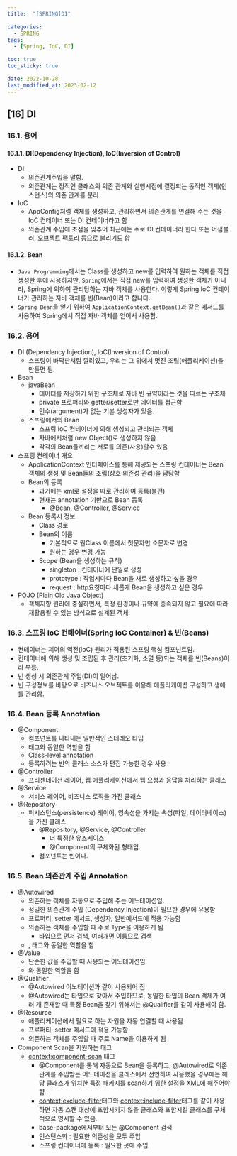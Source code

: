 ```yaml
---
title:  "[SPRING]DI"

categories:
  - SPRING
tags:
  - [Spring, IoC, DI]

toc: true
toc_sticky: true

date: 2022-10-28
last_modified_at: 2023-02-12
---
```

[16] DI
---
### 16.1. 용어

#### 16.1.1. DI(Dependency Injection), IoC(Inversion of Control)

- DI
  - 의존관계주입을 말함.
  - 의존관계는 정적인 클래스의 의존 관계와 실행시점에 결정되는 동적인 객체(인스턴스)의 의존 관계를 분리
- IoC
  - AppConfig처럼 객체를 생성하고, 관리하면서 의존관계를 연결해 주는 것을 IoC 컨테이너 또는 DI 컨테이너라고 함
  - 의존관계 주입에 초점을 맞추어 최근에는 주로 DI 컨테이너라 한다 또는 어샘블러, 오브젝트 팩토리 등으로 불리기도 함

#### 16.1.2. Bean

- `Java Programming`에서는 Class를 생성하고 new를 입력하여 원하는 객체를 직접 생성한 후에 사용하지만, `Spring`에서는 직접 new를 입력하여 생성한 객체가 아니라, Spring에 의하여 관리당하는 자바 객체를 사용한다. 이렇게 Spring IoC 컨테이너가 관리하는 자바 객체를 빈(Bean)이라고 합니다.
- `Spring Bean`을 얻기 위하여 `ApplicationContext.getBean()`과 같은 메서드를 사용하여 Spring에서 직접 자바 객체를 얻어서 사용함.

### 16.2. 용어

- DI (Dependency Injection), IoC(Inversion of Control)
  - 스프링이 바닥판처럼 깔려있고, 우리는 그 위에서 멋진 조립(애플리케이션)을 만들면 됨.
- Bean 
  - javaBean
    - 데이터를 저장하기 위한 구조체로 자바 빈 규약이라는 것을 따르는 구조체 
    - private 프로퍼티와 getter/setter로만 데이터를 접근함
    - 인수(argument)가 없는 기본 생성자가 있음.
  - 스프링에서의 Bean
    - 스프링 IoC 컨테이너에 의해 생성되고 관리되는 객체
    - 자바에서처럼 new Object()로 생성하지 않음
    - 각각의 Bean들끼리는 서로를 의존(사용)할수 있음
- 스프링 컨테이너 개요
  - ApplicationContext 인터페이스를 통해 제공되는 스프링 컨테이너는 Bean 객체의 생성 및 Bean들의 조립(상호 의존성 관리)을 담당함
  - Bean의 등록 
    - 과거에는 xml로 설정을 따로 관리하여 등록(불편)
    - 현재는 annotation 기반으로 Bean 등록 
      - @Bean, @Controller, @Service  
  - Bean 등록시 정보
    - Class 경로 
    - Bean의 이름 
      - 기본적으로 원Class 이름에서 첫문자만 소문자로 변경
      - 원하는 경우 변경 가능 
    - Scope (Bean을 생성하는 규칙) 
      - singleton : 컨테이너에 단일로 생성
      - prototype : 작업시마다 Bean을 새로 생성하고 싶을 경우 
      - request : http요청마다 새롭게 Bean을 생성하고 싶은 경우  
- POJO (Plain Old Java Object)
  - 객체지향 원리에 충실하면서, 특정 환경이나 규약에 종속되지 않고
    필요에 따라 재활용될 수 있는 방식으로 설계된 객체.

### 16.3. 스프링 IoC 컨테이너(Spring IoC Container) & 빈(Beans)

- 컨테이너는 제어의 역전(IoC) 원리가 적용된 스프링 핵심 컴포넌트임.
- 컨테이너에 의해 생성 및 조립된 후 관리(초기화, 소멸 등)되는 객체를 빈(Beans)이라 부름.
- 빈 생성 시 의존관계 주입(DI)이 일어남.
- 빈 구성정보를 바탕으로 비즈니스 오브젝트를 이용해 애플리케이션 구성하고 생애를 관리함.

### 16.4. Bean 등록 Annotation

- @Component 
  - 컴포넌트를 나타내는 일반적인 스테레오 타입
  - <bean>태그와 동일한 역할을 함 
  - Class-level annotation
  - 등록하려는 빈의 클래스 소스가 편집 가능한 경우 사용
- @Controller
  - 프리젠테이션 레이어, 웹 애플리케이션에서 웹 요청과 응답을 처리하는 클래스
- @Service
  - 서비스 레이어, 비즈니스 로직을 가진 클래스
- @Repository
  - 퍼시스턴스(persistence) 레이어, 영속성을 가지는 속성(파일, 데이터베이스)을 가진 클래스
    - @Repository, @Service, @Controller
      - 더 특정한 유즈케이스
      - @Component의 구체화된 형태임.
    - 컴포넌트는 빈이다.

### 16.5. Bean 의존관계 주입 Annotation
- @Autowired 
  - 의존하는 객체를 자동으로 주입해 주는 어노테이션임.
  - 정밀한 의존관계 주입 (Dependency Injection)이 필요한 경우에 유용함
  - 프로퍼티, setter 메서드, 생성자, 일반메서드에 적용 가능함 
  - 의존하는 객체를 주입할 때 주로 Type을 이용하게 됨 
    - 타입으로 먼저 검색, 여러개면 이름으로 검색 
  - <property>, <constructor-arg> 태그와 동일한 역할을 함 
- @Value
  - 단순한 값을 주입할 때 사용되는 어노테이션임
  - <property  value="red" />와 동일한 역할을 함
- @Qualifier
  - @Autowired 어노테이션과 같이 사용되어 짐
  - @Autowired는 타입으로 찾아서 주입하므로, 동일한 타입의 Bean 객체가 여러 개 존재할 때 특정 Bean을 찾기 위해서는 @Qualifier를 같이 사용해야 함.
- @Resource
  - 애플리케이션에서 필요로 하는 자원을 자동 연결할 때 사용됨
  - 프로퍼티, setter 메서드에 적용 가능함 
  - 의존하는 객체를 주입할 때 주로 Name을 이용하게 됨 
- Component Scan을 지원하는 태그 
  - <context:component-scan> 태그 
    - @Component를 통해 자동으로 Bean을 등록하고, @Autowired로 의존관계를 주입받는 어노테이션을 클래스에서 선언하여 사용했을 경우에는 해당 클래스가 위치한 특정 패키지를 scan하기 위한 설정을 XML에 해주어야 햠.
    - <context:exclude-filter>태그와 <context:include-filter>태그를 같이 사용하면 자동 스캔 대상에 포함시키지 않을 클래스와 포함시킬 클래스를 구체적으로 명시할 수 있음.
    - base-package에서부터 모든 @Component 검색
    - 인스턴스화 : 필요한 의존성을 모두 주입
    - 스프링 컨테이너에 등록 : 필요한 곳에 주입